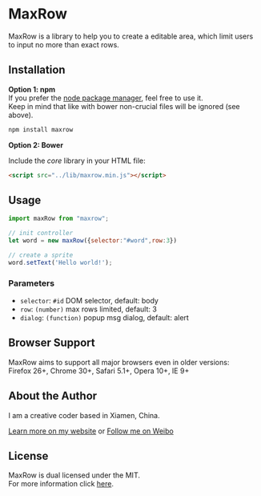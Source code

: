 # MaxRow

MaxRow is a library to help you to create a editable area, which limit users to input no more than exact rows.

## Installation

__Option 1: npm__  
If you prefer the [node package manager](https://www.npmjs.com/package/maxrow), feel free to use it.  
Keep in mind that like with bower non-crucial files will be ignored (see above).

```bash
npm install maxrow
```

__Option 2: Bower__   

Include the *core* library in your HTML file:
```html
<script src="../lib/maxrow.min.js"></script>
```

## Usage

```javascript
import maxRow from "maxrow";

// init controller
let word = new maxRow({selector:"#word",row:3})

// create a sprite
word.setText('Hello world!');
```

### Parameters
- `selector`: `#id` DOM selector, default: body
- `row`: `(number)` max rows limited, default: 3
- `dialog`: `(function)` popup msg dialog, default: alert

## Browser Support

MaxRow aims to support all major browsers even in older versions:  
Firefox 26+, Chrome 30+, Safari 5.1+, Opera 10+, IE 9+

## About the Author

I am a creative coder based in Xiamen, China.

[Learn more on my website](http://ieexx.com) or [Follow me on Weibo](http://weibo.com/1225xlh)

## License

MaxRow is dual licensed under the MIT.  
For more information click [here](https://github.com/xxlh/max-row/blob/master/LICENSE).

